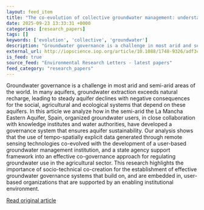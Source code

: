 ```yaml
---
layout: feed_item
title: "The co-evolution of collective groundwater management: understanding the interdependencies between user-based organizations, remote sensing and state agency support in the La Mancha Oriental Aquifer, Spain"
date: 2025-09-23 13:33:31 +0000
categories: [research_papers]
tags: []
keywords: ['evolution', 'collective', 'groundwater']
description: "Groundwater governance is a challenge in most arid and semi-arid areas of the world"
external_url: http://iopscience.iop.org/article/10.1088/1748-9326/adf3cd
is_feed: true
source_feed: "Environmental Research Letters - latest papers"
feed_category: "research_papers"
---
```


Groundwater governance is a challenge in most arid and semi-arid areas of the world. In many aquifers, groundwater extraction exceeds natural recharge, leading to steady aquifer declines with negative consequences for the social, agricultural and ecological systems that depend on these aquifers. In this article we analyze how in the semi-arid the La Mancha Eastern Aquifer, Spain, organized groundwater users, in close collaboration with knowledge institutes and water authorities, have developed a governance system that ensures aquifer sustainability. Our analysis shows that the use of tempo-spatially explicit data generated through remote sensing technologies co-evolved with the development of a user-based groundwater management institution, and a state agency support framework into an effective co-governance approach for regulating groundwater use in the agricultural sector. This research highlights the importance of socio-technical co-creation for the establishment of effective groundwater governance systems that build on, and are embedded in, user-based organizations that are supported by an enabling institutional environment.

[Read original article](http://iopscience.iop.org/article/10.1088/1748-9326/adf3cd)
